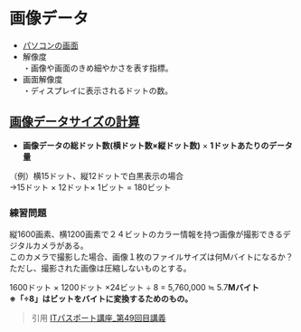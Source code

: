 # 画像データ  
* [パソコンの画面](https://gyazo.com/f414e6770a7c3ba69afeb9bb3a0d0887)  
* 解像度  
・画像や画面のきめ細やかさを表す指標。  
* 画面解像度  
・ディスプレイに表示されるドットの数。  
## [**画像データサイズの計算**](https://gyazo.com/6b770a256e299e2cc306bb6398983290)    
* **画像データの総ドット数(横ドット数×縦ドット数)** × **1ドットあたりのデータ量**  

（例）横15ドット、縦12ドットで白黒表示の場合  
→15ドット × 12ドット× 1ビット = 180ビット  

### 練習問題  
縦1600画素、横1200画素で２４ビットのカラー情報を持つ画像が撮影できるデジタルカメラがある。  
このカメラで撮影した場合、画像１枚のファイルサイズは何Mバイトになるか？  
ただし、撮影された画像は圧縮しないものとする。  

1600ドット × 1200ドット ×24ビット ÷ 8 = 5,760,000 ≒ 5.7**Mバイト**  
**※「÷8」はビットをバイトに変換するためのもの。**





>引用
[ITパスポート講座_第49回目講義
](https://www.youtube.com/watch?v=2YrOOJwN_F8&list=PLC9xywNMIf9jgTizhye6GyPjZcuPZ9ou5&index=50)

